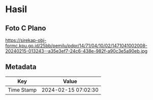 # Hasil

## Foto C Plano

https://sirekap-obj-formc.kpu.go.id/25bb/pemilu/pdpr/14/71/04/10/02/1471041002008-20240215-013243--a35e3ef7-24c6-438e-982f-a90c3e5a90eb.jpg


## Metadata

| Key        | Value               |
| ---------- | ------------------- |
| Time Stamp | 2024-02-15 07:02:30 |



